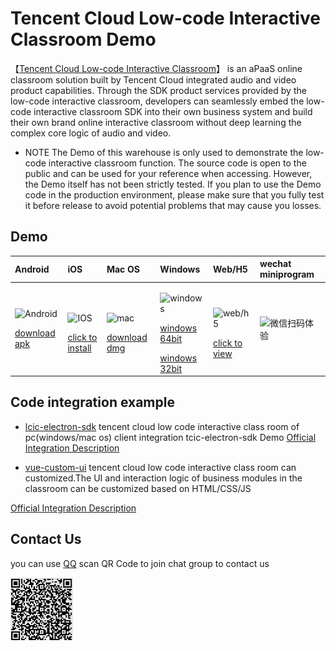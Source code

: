 # Tencent Cloud Low-code Interactive Classroom Demo

【[Tencent Cloud Low-code Interactive Classroom](https://cloud.tencent.com/document/product/1639)】 is an aPaaS online classroom solution built by Tencent Cloud integrated audio and video product capabilities. Through the SDK product services provided by the low-code interactive classroom, developers can seamlessly embed the low-code interactive classroom SDK into their own business system and build their own brand online interactive classroom without deep learning the complex core logic of audio and video.

* NOTE
The Demo of this warehouse is only used to demonstrate the low-code interactive classroom function. The source code is open to the public and can be used for your reference when accessing. However, the Demo itself has not been strictly tested. If you plan to use the Demo code in the production environment, please make sure that you fully test it before release to avoid potential problems that may cause you losses.

## Demo 

| Android | iOS  | Mac OS  | Windows | Web/H5 | wechat miniprogram |
|:-----|:-----|:-----|:-----|:-----|:-----|
|<p> ![Android](https://main.qcloudimg.com/raw/b0211b0870806899009a17a4216ea65c.svg) </p> <p>[download apk](https://res.qcloudclass.com/Android/TCICSDK/1.7.2.40/TCIC_Android_1.7.2.40_release-signed.apk)</p> | <p>![IOS](https://main.qcloudimg.com/raw/613f2e15bed7c8297110676b52784b71.svg) </p>[click to install](https://testflight.apple.com/join/V8VFces0)  | <p>![mac](https://main.qcloudimg.com/raw/613f2e15bed7c8297110676b52784b71.svg)</p> [download dmg](https://res.qcloudclass.com/Desktop/1.7.0/TCIC_Demo.dmg) | <p>![windows](https://main.qcloudimg.com/raw/104e3aadbd4515f61c3f2f5378948cfb.svg) </p><p>[windows 64bit](http://res.myqcloud.com/Desktop/1.7.2/TCIC_Demo_1.7.2_Setup.exe) </p>[windows 32bit](http://res.myqcloud.com/Desktop/1.7.2/TCIC_Demo_1.7.2_ia32.exe)|</p> ![web/h5](https://main.qcloudimg.com/raw/7e2651085e3e3c6e32190e401a6dfd32.svg) </p> [click to view](https://class.qcloudclass.com/1.7.2/login.html) | <img src="https://docs.qcloudclass.com/assets/images/20220113212600_ed1cae5bef1898f399360b700aabfecb.jpg" alt="微信扫码体验" width="100px" height="100px" /> |


## Code integration example

- [lcic-electron-sdk](./lcic-electron-sdk/readme.md)
tencent cloud low code interactive class room of pc(windows/mac os) client integration tcic-electron-sdk Demo
[Official Integration Description](https://cloud.tencent.com/document/product/1639/79895)


- [vue-custom-ui](./vue-custom-ui/readme.md)
tencent cloud low code interactive class room can customized.The UI and interaction logic of business modules in the classroom can be customized based on HTML/CSS/JS

[Official Integration Description](https://cloud.tencent.com/document/product/1639/81513)

## Contact Us

you can use [QQ](https://im.qq.com/) scan QR Code to join chat group to contact us

<img src="./lcic-electron-sdk/img/qq.png" alt="qq" width="100px" height="100px" />